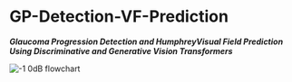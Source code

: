 # GP-Detection-VF-Prediction
***Glaucoma Progression Detection and HumphreyVisual Field Prediction Using Discriminative and Generative Vision Transformers***


![-1 0dB flowchart](https://user-images.githubusercontent.com/117670714/216805054-87b6f584-880f-4a32-85b1-6656ad578dd3.png)
